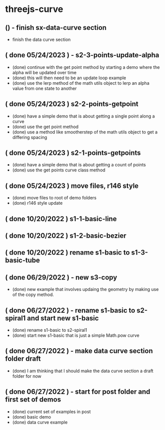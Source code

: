 # threejs-curve

## () - finish sx-data-curve section
* finish the data curve section

## ( done 05/24/2023 ) - s2-3-points-update-alpha
* (done) continue with the get point method by starting a demo where the alpha will be updated over time
* (done) this will then need to be an update loop example
* (done) use the lerp method of the math utils object to lerp an alpha value from one state to another

## ( done 05/24/2023 ) s2-2-points-getpoint
* (done) have a simple demo that is about getting a single point along a curve
* (done) use the get point method
* (done) use a method like smootherstep of the math utils object to get a differing spacing

## ( done 05/24/2023 ) s2-1-points-getpoints
* (done) have a simple demo that is about getting a count of points
* (done) use the get points curve class method

## ( done 05/24/2023 ) move files, r146 style
* (done) move files to root of demo folders
* (done) r146 style update

## ( done 10/20/2022 ) s1-1-basic-line

## ( done 10/20/2022 ) s1-2-basic-bezier

## ( done 10/20/2022 ) rename s1-basic to s1-3-basic-tube

## ( done 06/29/2022 ) - new s3-copy
* (done) new example that involves updaing the geometry by making use of the copy method.

## ( done 06/27/2022 ) - rename s1-basic to s2-spiral1 and start new s1-basic
* (done) rename s1-basic to s2-spiral1
* (done) start new s1-basic that is just a simple Math.pow curve

## ( done 06/27/2022 ) - make data curve section folder draft
* (done) I am thinking that I should make the data curve section a draft folder for now

## ( done 06/27/2022 ) - start for post folder and first set of demos
* (done) current set of examples in post
* (done) basic demo
* (done) data curve example